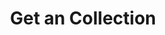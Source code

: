 ---
title: Get an Collection
excerpt: Retrieve a Collection
api:
  file: temp_swagger.json
  operationId: get_api-v3-collections-collectionid
hidden: false
---